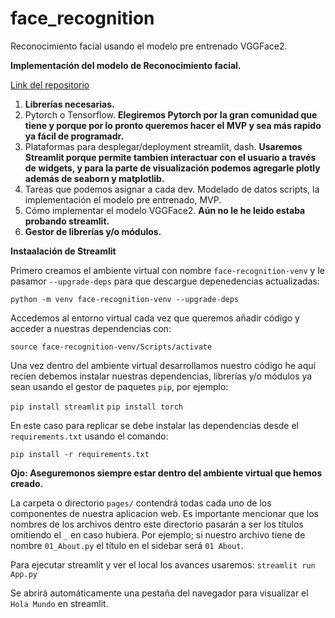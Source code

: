 # face_recognition

Reconocimiento facial usando el modelo pre entrenado VGGFace2.



**Implementación del modelo de Reconocimiento facial.**

[Link del repositorio](https://github.com/royquillca/face_recognition)

1. **Librerías necesarias.**
2. Pytorch o Tensorflow. **Elegiremos Pytorch por la gran comunidad que tiene y porque por lo pronto queremos hacer el MVP y sea más rapido ya fácil de programadr.**
3. Plataformas para desplegar/deployment streamlit, dash. **Usaremos Streamlit porque permite tambien interactuar con el usuario a través de widgets, y para la parte de visualización podemos agregarle plotly además de seaborn y matplotlib.**
4. Tareas que podemos asignar a cada dev. Modelado de datos scripts, la implementación el modelo pre entrenado, MVP.
5. Cómo implementar el modelo  VGGFace2. **Aún no le he leido estaba probando streamlit.**
6. **Gestor de librerías y/o módulos.**


**Instaalación de Streamlit**

Primero creamos el ambiente virtual con nombre ``face-recognition-venv`` y le pasamor  ``--upgrade-deps`` para que descargue depenedencias actualizadas:

``python -m venv face-recognition-venv --upgrade-deps``

Accedemos al entorno virtual cada vez que queremos añadir código y acceder a nuestras dependencias con:

``source face-recognition-venv/Scripts/activate``

Una vez dentro del ambiente virtual desarrollamos nuestro código he aquí recien debemos instalar nuestras dependencias, librerías y/o módulos ya sean usando el gestor de paquetes ``pip``, por ejemplo:

``pip install streamlit``
``pip install torch``

En este caso para replicar se debe instalar las dependencias desde el ``requirements.txt`` usando el comando:

``pip install -r requirements.txt``

**Ojo: Aseguremonos siempre estar dentro del ambiente virtual que hemos creado.**

La carpeta o directorio ``pages/`` contendrá todas cada uno de los componentes de nuestra aplicacion web. Es importante mencionar que los nombres de los archivos dentro este directorio pasarán a ser los títulos omitiendo el ``_`` en caso hubiera. Por ejemplo; si nuestro archivo tiene de nombre ``01_About.py`` el título en el sidebar será ``01 About``.

Para ejecutar streamlit y ver el local los avances usaremos:
``streamlit run App.py``

Se abrirá automáticamente una pestaña del navegador para visualizar el ``Hola Mundo`` en streamlit.